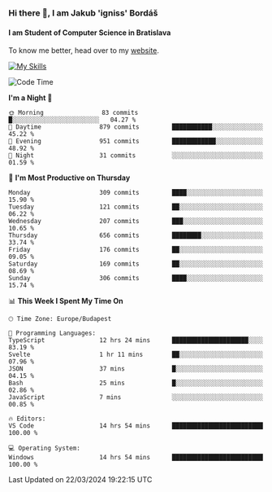 ### Hi there 👋, I am Jakub 'igniss' Bordáš

#### I am Student of Computer Science in Bratislava
To know me better, head over to my [website](https://bordas.sk).

[![My Skills](https://skillicons.dev/icons?i=js,html,css,figma,svelte,java,kotlin,python,postgresql,typescript,nest,nodejs)](https://bordas.sk)


<!--START_SECTION:waka-->
![Code Time](http://img.shields.io/badge/Code%20Time-1%2C445%20hrs%2048%20mins-blue)

**I'm a Night 🦉** 

```text
🌞 Morning                83 commits          █░░░░░░░░░░░░░░░░░░░░░░░░   04.27 % 
🌆 Daytime                879 commits         ███████████░░░░░░░░░░░░░░   45.22 % 
🌃 Evening                951 commits         ████████████░░░░░░░░░░░░░   48.92 % 
🌙 Night                  31 commits          ░░░░░░░░░░░░░░░░░░░░░░░░░   01.59 % 
```
📅 **I'm Most Productive on Thursday** 

```text
Monday                   309 commits         ████░░░░░░░░░░░░░░░░░░░░░   15.90 % 
Tuesday                  121 commits         ██░░░░░░░░░░░░░░░░░░░░░░░   06.22 % 
Wednesday                207 commits         ███░░░░░░░░░░░░░░░░░░░░░░   10.65 % 
Thursday                 656 commits         ████████░░░░░░░░░░░░░░░░░   33.74 % 
Friday                   176 commits         ██░░░░░░░░░░░░░░░░░░░░░░░   09.05 % 
Saturday                 169 commits         ██░░░░░░░░░░░░░░░░░░░░░░░   08.69 % 
Sunday                   306 commits         ████░░░░░░░░░░░░░░░░░░░░░   15.74 % 
```


📊 **This Week I Spent My Time On** 

```text
🕑︎ Time Zone: Europe/Budapest

💬 Programming Languages: 
TypeScript               12 hrs 24 mins      █████████████████████░░░░   83.19 % 
Svelte                   1 hr 11 mins        ██░░░░░░░░░░░░░░░░░░░░░░░   07.96 % 
JSON                     37 mins             █░░░░░░░░░░░░░░░░░░░░░░░░   04.15 % 
Bash                     25 mins             █░░░░░░░░░░░░░░░░░░░░░░░░   02.86 % 
JavaScript               7 mins              ░░░░░░░░░░░░░░░░░░░░░░░░░   00.85 % 

🔥 Editors: 
VS Code                  14 hrs 54 mins      █████████████████████████   100.00 % 

💻 Operating System: 
Windows                  14 hrs 54 mins      █████████████████████████   100.00 % 
```


 Last Updated on 22/03/2024 19:22:15 UTC
<!--END_SECTION:waka-->
